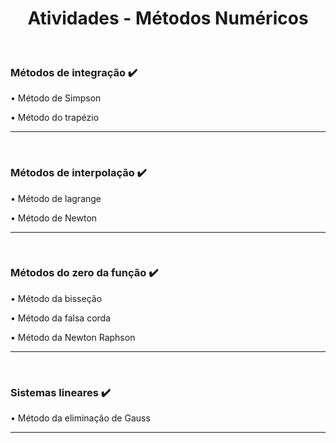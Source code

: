 <h1 align="center"> Atividades - Métodos Numéricos </h1>

<br>

<div>
  <h3>Métodos de integração ✔️</h3>
  <p>• Método de Simpson </p>
  <p>• Método do trapézio </p>
</div>

<hr>
<br>

<div>
  <h3>Métodos de interpolação ✔️</h3>
  <p>• Método de lagrange </p>
  <p>• Método de Newton </p>
</div>

<hr>
<br>

<div>
  <h3> Métodos do zero da função ✔️</h3>
  <p>• Método da bisseção </p>
  <p>• Método da falsa corda </p>
  <p>• Método da Newton Raphson </p>
</div>

<hr>
<br>

<div>
  <h3> Sistemas lineares ✔️</h3>
  <p>• Método da eliminação de Gauss</p>
</div>
<hr>
